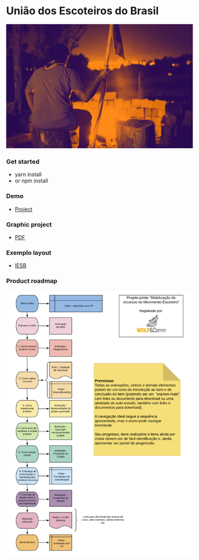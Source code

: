 # União dos Escoteiros do Brasil #

[![Banner](assets/images/background-init.jpg)](https://deppbrazil.github.io/uniao-dos-escoteiros-do-brasil/)

### Get started ###
* yarn install
* or npm install

### Demo ###
* [Project](https://deppbrazil.github.io/uniao-dos-escoteiros-do-brasil/)

### Graphic project ###
* [PDF](https://github.com/deppbrazil/uniao-dos-escoteiros-do-brasil/blob/master/material/projeto-grafico.pdf)

### Exemplo layout ###
* [IESB](https://b42.com.br/projetos/iesb/prof-eda-3/)

### Product roadmap ###
[![Banner](material/projeto-mrme.jpg)](https://github.com/deppbrazil/uniao-dos-escoteiros-do-brasil)
